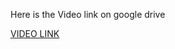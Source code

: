 Here is the Video link on google drive

<a href="https://drive.google.com/file/d/10L5CGuL88lOUljfDzWnMgAd186pIK7wZ/view?usp=drive_link">VIDEO LINK</a>
